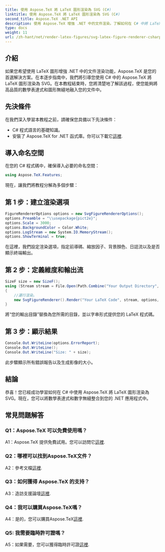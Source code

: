 ```yaml
---
title: 使用 Aspose.TeX 將 LaTeX 圖形渲染為 SVG (C#)
linktitle: 使用 Aspose.TeX 將 LaTeX 圖形渲染為 SVG (C#)
second_title: Aspose.TeX .NET API
description: 使用 Aspose.TeX 增強 .NET 中的文件渲染。了解如何在 C# 中將 LaTeX 圖形渲染為 SVG，以實現數學表達式的無縫整合。
type: docs
weight: 11
url: /zh-hant/net/render-latex-figures/svg-latex-figure-renderer-csharp/
---
```

## 介紹

如果您希望使用 LaTeX 圖形增強 .NET 中的文件渲染功能，Aspose.TeX 是您的首選解決方案。在本逐步指南中，我們將引導您使用 C# 中的 Aspose.TeX 將 LaTeX 圖形渲染為 SVG。在本教程結束時，您將清楚地了解該過程，使您能夠將高品質的數學表達式和圖形無縫地融入您的文件中。

## 先決條件

在我們深入學習本教程之前，請確保您具備以下先決條件：

- C# 程式語言的基礎知識。
- 安裝了 Aspose.TeX for .NET 函式庫。你可以下載它[這裡](https://releases.aspose.com/tex/net/).

## 導入命名空間

在您的 C# 程式碼中，確保導入必要的命名空間：

```csharp
using Aspose.TeX.Features;
```

現在，讓我們將教程分解為多個步驟：

## 第 1 步：建立渲染選項

```csharp
FigureRendererOptions options = new SvgFigureRendererOptions();
options.Preamble = "\\usepackage{pict2e}";
options.Scale = 3000;
options.BackgroundColor = Color.White;
options.LogStream = new System.IO.MemoryStream();
options.ShowTerminal = true;
```

在這裡，我們設定渲染選項，指定前導碼、縮放因子、背景顏色、日誌流以及是否顯示終端輸出。

## 第 2 步：定義維度和輸出流

```csharp
SizeF size = new SizeF();
using (Stream stream = File.Open(Path.Combine("Your Output Directory", "text-and-formula.svg"), FileMode.Create))
{
    //運行渲染。
    new SvgFigureRenderer().Render("Your LaTeX Code", stream, options, out size);
}
```

將“您的輸出目錄”替換為您所需的目錄，並以字串形式提供您的 LaTeX 程式碼。

## 第 3 步：顯示結果

```csharp
Console.Out.WriteLine(options.ErrorReport);
Console.Out.WriteLine();
Console.Out.WriteLine("Size: " + size);
```

此步驟顯示所有錯誤報告以及生成影像的大小。

## 結論

恭喜！您已經成功學習如何在 C# 中使用 Aspose.TeX 將 LaTeX 圖形渲染為 SVG。現在，您可以將數學表達式和數字無縫整合到您的 .NET 應用程式中。

## 常見問題解答

### Q1：Aspose.TeX 可以免費使用嗎？

 A1：Aspose.TeX 提供免費試用。您可以訪問它[這裡](https://releases.aspose.com/).

### Q2：哪裡可以找到Aspose.TeX文件？

 A2：參考文檔[這裡](https://reference.aspose.com/tex/net/).

### Q3：如何獲得 Aspose.TeX 的支持？

 A3：造訪支援論壇[這裡](https://forum.aspose.com/c/tex/47).

### Q4：我可以購買Aspose.TeX嗎？

 A4：是的，您可以購買Aspose.TeX[這裡](https://purchase.aspose.com/buy).

### Q5: 我需要臨時許可證嗎？

 A5：如果需要，您可以獲得臨時許可證[這裡](https://purchase.aspose.com/temporary-license/).